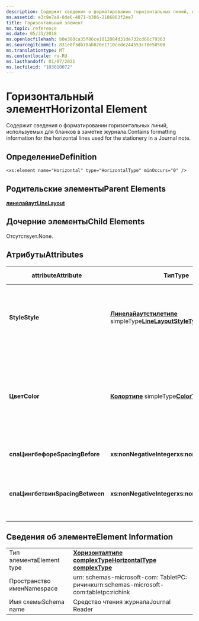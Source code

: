 ```yaml
---
description: Содержит сведения о форматировании горизонтальных линий, используемых для бланков в заметке журнала.
ms.assetid: e3c9e7a8-8de6-4871-b386-2186883f2ee7
title: Горизонтальный элемент
ms.topic: reference
ms.date: 05/31/2018
ms.openlocfilehash: b0e380ca35f86ce1012084d31de732cd66c79363
ms.sourcegitcommit: 831e8f3db78ab820e1710cede244553c70e50500
ms.translationtype: MT
ms.contentlocale: ru-RU
ms.lasthandoff: 01/07/2021
ms.locfileid: "103810072"
---
```

# <a name="horizontal-element"></a><span data-ttu-id="4d9c9-103">Горизонтальный элемент</span><span class="sxs-lookup"><span data-stu-id="4d9c9-103">Horizontal Element</span></span>

<span data-ttu-id="4d9c9-104">Содержит сведения о форматировании горизонтальных линий, используемых для бланков в заметке журнала.</span><span class="sxs-lookup"><span data-stu-id="4d9c9-104">Contains formatting information for the horizontal lines used for the stationery in a Journal note.</span></span>

## <a name="definition"></a><span data-ttu-id="4d9c9-105">Определение</span><span class="sxs-lookup"><span data-stu-id="4d9c9-105">Definition</span></span>

``` syntax
<xs:element name="Horizontal" type="HorizontalType" minOccurs="0" />
```

## <a name="parent-elements"></a><span data-ttu-id="4d9c9-106">Родительские элементы</span><span class="sxs-lookup"><span data-stu-id="4d9c9-106">Parent Elements</span></span>

[<span data-ttu-id="4d9c9-107">**линелайаут**</span><span class="sxs-lookup"><span data-stu-id="4d9c9-107">**LineLayout**</span></span>](linelayout-element.md)

## <a name="child-elements"></a><span data-ttu-id="4d9c9-108">Дочерние элементы</span><span class="sxs-lookup"><span data-stu-id="4d9c9-108">Child Elements</span></span>

<span data-ttu-id="4d9c9-109">Отсутствует.</span><span class="sxs-lookup"><span data-stu-id="4d9c9-109">None.</span></span>

## <a name="attributes"></a><span data-ttu-id="4d9c9-110">Атрибуты</span><span class="sxs-lookup"><span data-stu-id="4d9c9-110">Attributes</span></span>



<table>
<colgroup>
<col style="width: 20%" />
<col style="width: 20%" />
<col style="width: 20%" />
<col style="width: 20%" />
<col style="width: 20%" />
</colgroup>
<thead>
<tr class="header">
<th><span data-ttu-id="4d9c9-111">attribute</span><span class="sxs-lookup"><span data-stu-id="4d9c9-111">Attribute</span></span></th>
<th><span data-ttu-id="4d9c9-112">Тип</span><span class="sxs-lookup"><span data-stu-id="4d9c9-112">Type</span></span></th>
<th><span data-ttu-id="4d9c9-113">Обязательно</span><span class="sxs-lookup"><span data-stu-id="4d9c9-113">Required</span></span></th>
<th><span data-ttu-id="4d9c9-114">Описание</span><span class="sxs-lookup"><span data-stu-id="4d9c9-114">Description</span></span></th>
<th><span data-ttu-id="4d9c9-115">Возможные значения</span><span class="sxs-lookup"><span data-stu-id="4d9c9-115">Possible Values</span></span></th>
</tr>
</thead>
<tbody>
<tr class="odd">
<td><span data-ttu-id="4d9c9-116"><strong>Style</strong></span><span class="sxs-lookup"><span data-stu-id="4d9c9-116"><strong>Style</strong></span></span></td>
<td><span data-ttu-id="4d9c9-117"><a href="linelayoutstyletype-simple-type.md"><strong>Линелайаутстилетипе</strong></a> simpleType</span><span class="sxs-lookup"><span data-stu-id="4d9c9-117"><a href="linelayoutstyletype-simple-type.md"><strong>LineLayoutStyleType</strong></a> simpleType</span></span></td>
<td><span data-ttu-id="4d9c9-118">Обязательно</span><span class="sxs-lookup"><span data-stu-id="4d9c9-118">Required</span></span></td>
<td><span data-ttu-id="4d9c9-119">Указывает тип рисуемой линии.</span><span class="sxs-lookup"><span data-stu-id="4d9c9-119">Specifies the type of line to be drawn.</span></span></td>
<td><ul>
<li><span data-ttu-id="4d9c9-120">Нет</span><span class="sxs-lookup"><span data-stu-id="4d9c9-120">None</span></span></li>
<li><span data-ttu-id="4d9c9-121">Сплошная</span><span class="sxs-lookup"><span data-stu-id="4d9c9-121">Solid</span></span></li>
<li><span data-ttu-id="4d9c9-122">Штрих</span><span class="sxs-lookup"><span data-stu-id="4d9c9-122">Dash</span></span></li>
<li><span data-ttu-id="4d9c9-123">Точки</span><span class="sxs-lookup"><span data-stu-id="4d9c9-123">Dot</span></span></li>
<li><span data-ttu-id="4d9c9-124">DashDot</span><span class="sxs-lookup"><span data-stu-id="4d9c9-124">DashDot</span></span></li>
<li><span data-ttu-id="4d9c9-125">DashDotDot</span><span class="sxs-lookup"><span data-stu-id="4d9c9-125">DashDotDot</span></span></li>
<li><span data-ttu-id="4d9c9-126">Double</span><span class="sxs-lookup"><span data-stu-id="4d9c9-126">Double</span></span></li>
</ul></td>
</tr>
<tr class="even">
<td><span data-ttu-id="4d9c9-127"><strong>Цвет</strong></span><span class="sxs-lookup"><span data-stu-id="4d9c9-127"><strong>Color</strong></span></span></td>
<td><span data-ttu-id="4d9c9-128"><a href="colortype-simple-type.md"><strong>Колортипе</strong></a> simpleType</span><span class="sxs-lookup"><span data-stu-id="4d9c9-128"><a href="colortype-simple-type.md"><strong>ColorType</strong></a> simpleType</span></span></td>
<td><span data-ttu-id="4d9c9-129">Необязательно</span><span class="sxs-lookup"><span data-stu-id="4d9c9-129">Optional</span></span></td>
<td><span data-ttu-id="4d9c9-130">Цвет элемента.</span><span class="sxs-lookup"><span data-stu-id="4d9c9-130">Color of the element.</span></span></td>
<td><span data-ttu-id="4d9c9-131">Шестнадцатеричное значение RGB.</span><span class="sxs-lookup"><span data-stu-id="4d9c9-131">A hexadecimal RGB value.</span></span> <span data-ttu-id="4d9c9-132">Соответствует следующему регулярному выражению: # [0-9a-zA-Z] {6} .</span><span class="sxs-lookup"><span data-stu-id="4d9c9-132">Matches the following regular expression: #[0-9a-zA-Z]{6}.</span></span> <span data-ttu-id="4d9c9-133">Например, #4a79B5.</span><span class="sxs-lookup"><span data-stu-id="4d9c9-133">For example, #4a79B5.</span></span><br/></td>
</tr>
<tr class="odd">
<td><span data-ttu-id="4d9c9-134"><strong>спаЦингбефоре</strong></span><span class="sxs-lookup"><span data-stu-id="4d9c9-134"><strong>SpacingBefore</strong></span></span></td>
<td><span data-ttu-id="4d9c9-135"><strong>xs:nonNegativeInteger</strong></span><span class="sxs-lookup"><span data-stu-id="4d9c9-135"><strong>xs:nonNegativeInteger</strong></span></span></td>
<td><span data-ttu-id="4d9c9-136">Необязательно</span><span class="sxs-lookup"><span data-stu-id="4d9c9-136">Optional</span></span></td>
<td><span data-ttu-id="4d9c9-137">Отступ перед элементом.</span><span class="sxs-lookup"><span data-stu-id="4d9c9-137">Spacing before the element.</span></span></td>
<td><span data-ttu-id="4d9c9-138">Любое неотрицательное целое число.</span><span class="sxs-lookup"><span data-stu-id="4d9c9-138">Any non-negative integer.</span></span></td>
</tr>
<tr class="even">
<td><span data-ttu-id="4d9c9-139"><strong>спаЦингбетвин</strong></span><span class="sxs-lookup"><span data-stu-id="4d9c9-139"><strong>SpacingBetween</strong></span></span></td>
<td><span data-ttu-id="4d9c9-140"><strong>xs:nonNegativeInteger</strong></span><span class="sxs-lookup"><span data-stu-id="4d9c9-140"><strong>xs:nonNegativeInteger</strong></span></span></td>
<td><span data-ttu-id="4d9c9-141">Необязательно</span><span class="sxs-lookup"><span data-stu-id="4d9c9-141">Optional</span></span></td>
<td><span data-ttu-id="4d9c9-142">Интервал между этим элементом и окружающими его элементами.</span><span class="sxs-lookup"><span data-stu-id="4d9c9-142">Spacing between this element and surrounding elements.</span></span></td>
<td><span data-ttu-id="4d9c9-143">Любое неотрицательное целое число.</span><span class="sxs-lookup"><span data-stu-id="4d9c9-143">Any non-negative integer.</span></span></td>
</tr>
</tbody>
</table>



 

## <a name="element-information"></a><span data-ttu-id="4d9c9-144">Сведения об элементе</span><span class="sxs-lookup"><span data-stu-id="4d9c9-144">Element Information</span></span>



|              |                                                                   |
|--------------|-------------------------------------------------------------------|
| <span data-ttu-id="4d9c9-145">Тип элемента</span><span class="sxs-lookup"><span data-stu-id="4d9c9-145">Element type</span></span> | [<span data-ttu-id="4d9c9-146">**Хоризонталтипе complexType**</span><span class="sxs-lookup"><span data-stu-id="4d9c9-146">**HorizontalType complexType**</span></span>](horizontaltype-complex-type.md) |
| <span data-ttu-id="4d9c9-147">Пространство имен</span><span class="sxs-lookup"><span data-stu-id="4d9c9-147">Namespace</span></span>    | <span data-ttu-id="4d9c9-148">urn: schemas-microsoft-com: TabletPC: ричинк</span><span class="sxs-lookup"><span data-stu-id="4d9c9-148">urn:schemas-microsoft-com:tabletpc:richink</span></span>                        |
| <span data-ttu-id="4d9c9-149">Имя схемы</span><span class="sxs-lookup"><span data-stu-id="4d9c9-149">Schema name</span></span>  | <span data-ttu-id="4d9c9-150">Средство чтения журнала</span><span class="sxs-lookup"><span data-stu-id="4d9c9-150">Journal Reader</span></span>                                                    |



 

 

 




